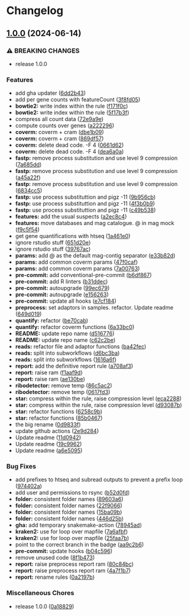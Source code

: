 # Changelog

## [1.0.0](https://github.com/3d-omics/mt_quant/compare/0.0.1...v1.0.0) (2024-06-14)


### ⚠ BREAKING CHANGES

* release 1.0.0

### Features

* add gha updater ([6dd2b43](https://github.com/3d-omics/mt_quant/commit/6dd2b43bb7d3ed4bd4f3c8942bf8a1f1abc12c90))
* add per gene counts with featureCount ([3f8fd05](https://github.com/3d-omics/mt_quant/commit/3f8fd05688d09444ba8ec70d9a28739df4b7c1e2))
* **bowtie2:** write index within the rule ([f171f0c](https://github.com/3d-omics/mt_quant/commit/f171f0cfca075181830cc1d87de92e966ac85dd3))
* **bowtie2:** write index within the rule ([5f17b3f](https://github.com/3d-omics/mt_quant/commit/5f17b3f3ee87f20b56b7c88fb07e76fea4357f9b))
* compress all count data ([72e9a9e](https://github.com/3d-omics/mt_quant/commit/72e9a9e9c4579c9739fcad053962e3587012343d))
* compute counts over genes ([a222296](https://github.com/3d-omics/mt_quant/commit/a2222960e94e70a3e699e3e3f9de6a24163f1da2))
* **coverm:** coverm + cram ([dbe1b09](https://github.com/3d-omics/mt_quant/commit/dbe1b09b9f013bcc915bf41799b5e695faee5535))
* **coverm:** coverm + cram ([869df57](https://github.com/3d-omics/mt_quant/commit/869df5702d65fc699c8a4f7b5fdd9cab3f28907d))
* **coverm:** delete dead code. -F 4 ([0661d62](https://github.com/3d-omics/mt_quant/commit/0661d62ca53ea777f63668b00061f5215214f776))
* **coverm:** delete dead code. -F 4 ([dea6a0a](https://github.com/3d-omics/mt_quant/commit/dea6a0a98869d59f7135c5061b946ef292b755be))
* **fastp:** remove process substitution and use level 9 compression ([7a685dd](https://github.com/3d-omics/mt_quant/commit/7a685ddb0e79a52f2f852c109de832e4ca3b007a))
* **fastp:** remove process substitution and use level 9 compression ([a45a22f](https://github.com/3d-omics/mt_quant/commit/a45a22f5ca29fac1fb19203f097a1718f86bc0ab))
* **fastp:** remove process substitution and use level 9 compression ([6834cc5](https://github.com/3d-omics/mt_quant/commit/6834cc5c2797e27af0aa62244933f6b5cd564da7))
* **fastp:** use process substituttion and pigz -11 ([9b956cb](https://github.com/3d-omics/mt_quant/commit/9b956cbbc0fe7964c24d2c068513eba1ed48dccc))
* **fastp:** use process substituttion and pigz -11 ([4f3b0b9](https://github.com/3d-omics/mt_quant/commit/4f3b0b98f43eb8f81140ad9dad73eb127674531f))
* **fastp:** use process substituttion and pigz -11 ([c49b538](https://github.com/3d-omics/mt_quant/commit/c49b5384099557ee6d989f20ee3422cd66b3c34b))
* **features:** add the usual suspects ([a2ec8c4](https://github.com/3d-omics/mt_quant/commit/a2ec8c4b6b2a21c1bee50006423c4f38da300ec9))
* **features:** move databases and mag catalogue. @ in mag mock ([f9c5f54](https://github.com/3d-omics/mt_quant/commit/f9c5f549a8c34ed35de28db30de68ac8fd45eea1))
* get gene quantifications with htseq ([1a461e0](https://github.com/3d-omics/mt_quant/commit/1a461e0879f42ee95bb086f08c4f33554a80e29d))
* ignore rstudio stuff ([651d20e](https://github.com/3d-omics/mt_quant/commit/651d20edf85eb4ddfa3f83a84f90989558aa1a52))
* ignore rstudio stuff ([39767ac](https://github.com/3d-omics/mt_quant/commit/39767ac343d11158083f946f0353618ea14349d6))
* **params:** add @ as the default mag-contig separator ([e33b82d](https://github.com/3d-omics/mt_quant/commit/e33b82dd02fb62170fc202ec1721e9762209cb35))
* **params:** add common coverm params ([47f0caf](https://github.com/3d-omics/mt_quant/commit/47f0cafd143982239d511d35f9bbcd4f9e41e316))
* **params:** add common coverm params ([7a00763](https://github.com/3d-omics/mt_quant/commit/7a007635e6897a4f15d88215fa48426cc8bde8a0))
* **pre-commit:** add conventional-pre-commit ([b6df867](https://github.com/3d-omics/mt_quant/commit/b6df8674d963a2ba7d1fe0583828194df1624ecb))
* **pre-commit:** add R linters ([b31ddec](https://github.com/3d-omics/mt_quant/commit/b31ddecda5e91fc55900cbcbe8b41ef2b98a9e3b))
* **pre-commit:** autoupgrade ([99ec679](https://github.com/3d-omics/mt_quant/commit/99ec679e711dc425bf487f14e4c79868ce31d72a))
* **pre-commit:** autoupgrade ([e156263](https://github.com/3d-omics/mt_quant/commit/e156263a69667677f4760bf018590d05728762ce))
* **pre-commit:** update all hooks ([e7cf184](https://github.com/3d-omics/mt_quant/commit/e7cf18403a6306b994d32b35ddf61344ad3583e1))
* **preprocess:** set adaptors in samples. refactor. Update readme ([649d019](https://github.com/3d-omics/mt_quant/commit/649d019b6e6f6ce8e7bfb789767a43c213876969))
* **quantify:** refactor ([be70cab](https://github.com/3d-omics/mt_quant/commit/be70cabfb377b6b8237ead3d4726ae74d1ad3172))
* **quantify:** refactor coverm functions ([6a33bc0](https://github.com/3d-omics/mt_quant/commit/6a33bc069070d80a994bda0076ec107bbe41c7c7))
* **README:** update repo name ([d516776](https://github.com/3d-omics/mt_quant/commit/d516776f75ac68061385800ffbc22120942eab08))
* **README:** update repo name ([c62c2be](https://github.com/3d-omics/mt_quant/commit/c62c2bead2af9c64f7388df5add11fc581db2ab6))
* **reads:** refactor file and adaptor functions ([ba42fec](https://github.com/3d-omics/mt_quant/commit/ba42fec6e1849b4317129ab10ecfecde04cdbea2))
* **reads:** split into subworkflows ([d6bc3ba](https://github.com/3d-omics/mt_quant/commit/d6bc3ba79d5c5f68ea988b2eeed38041f4056ed8))
* **reads:** split into subworkflows ([1616a6f](https://github.com/3d-omics/mt_quant/commit/1616a6fee0eac01e1cdd3327aea7eefd5f9f738c))
* **report:** add the definitive report rule ([a708af3](https://github.com/3d-omics/mt_quant/commit/a708af34180038491648991011c8181eae133ea1))
* **report:** raise ram ([f1aaf9d](https://github.com/3d-omics/mt_quant/commit/f1aaf9dc882f918631335b0f6e08d21c24f83836))
* **report:** raise ram ([ae130be](https://github.com/3d-omics/mt_quant/commit/ae130bef10146a505e157829a44d52840fa09fae))
* **ribodetector:** remove temp ([86c5ac2](https://github.com/3d-omics/mt_quant/commit/86c5ac2a432bd31fdc04f44af833b6de9ff762b9))
* **ribodetector:** remove temp ([0617fd3](https://github.com/3d-omics/mt_quant/commit/0617fd3b0d217a7a4a4937abf3929ee2482f8b41))
* **star:** compress within the rule, raise compression level ([eca2288](https://github.com/3d-omics/mt_quant/commit/eca2288bf7c5d7b85b2a7c3ac4fed052d3bb661a))
* **star:** compress within the rule, raise compression level ([d93087b](https://github.com/3d-omics/mt_quant/commit/d93087b4743aee0075380f58f3fe77e870ad33b8))
* **star:** refactor functions ([6258c9b](https://github.com/3d-omics/mt_quant/commit/6258c9bc70b8f69db39e539c4951d5585d656414))
* **star:** refactor functions ([85b0467](https://github.com/3d-omics/mt_quant/commit/85b0467e5560ed1c72e46b149866c6285d3475a2))
* the big rename ([0d9833f](https://github.com/3d-omics/mt_quant/commit/0d9833fe902111347c15a5afe802426511a09fb0))
* update github actions ([2e9d284](https://github.com/3d-omics/mt_quant/commit/2e9d284670ef676e177879990a4da0b568331deb))
* Update readme ([11d0942](https://github.com/3d-omics/mt_quant/commit/11d0942d89b37f5dc074fa37f8bcc2c2f7b9a29a))
* Update readme ([19c9962](https://github.com/3d-omics/mt_quant/commit/19c9962954ac761f07e70195353abd23893b8ddd))
* Update readme ([a6e5095](https://github.com/3d-omics/mt_quant/commit/a6e5095edb1fc0bdddf980097b7c64e5ba3bcfb1))


### Bug Fixes

* add prefixes to htseq and subread outputs to prevent a prefix loop ([974402a](https://github.com/3d-omics/mt_quant/commit/974402af461a49b32e796725ecc51129874caa8b))
* add user and permissions to rsync ([b52d0fd](https://github.com/3d-omics/mt_quant/commit/b52d0fd3a81ee0adb3d17830879e6b0cf5f2cf18))
* **folder:** consistent folder names ([89603a6](https://github.com/3d-omics/mt_quant/commit/89603a66b069a4a78d24cee29d251698153ff33a))
* **folder:** consistent folder names ([22f9066](https://github.com/3d-omics/mt_quant/commit/22f906638e00b7709d38ce9721f0e94faee23569))
* **folder:** consistent folder names ([15ba09b](https://github.com/3d-omics/mt_quant/commit/15ba09b84c9261807c1470123660efeda75889f8))
* **folder:** consistent folder names ([446d25b](https://github.com/3d-omics/mt_quant/commit/446d25bf6a1a97e9bf227285e05b42f6cddd16cc))
* **gha:** add temporary snakemake-action ([78945ad](https://github.com/3d-omics/mt_quant/commit/78945add1fe942dde7918529a1f8f7396a282c13))
* **kraken2:** use for loop over mapfile ([7a6afbf](https://github.com/3d-omics/mt_quant/commit/7a6afbfcada8a51542bc48189b206d868261e02b))
* **kraken2:** use for loop over mapfile ([25faa7b](https://github.com/3d-omics/mt_quant/commit/25faa7bbb4fa8f1f3354f1734c280f152a5ac81e))
* point to the correct branch in the badge ([aa9c2b6](https://github.com/3d-omics/mt_quant/commit/aa9c2b6bbb3bd67f2da2d7e380367cd6eff82934))
* **pre-commit:** update hooks ([b04c596](https://github.com/3d-omics/mt_quant/commit/b04c596b9a81aa46656ec165b0e133278d05e4c5))
* remove unused code ([8f1b473](https://github.com/3d-omics/mt_quant/commit/8f1b4734df885ed1f4a53a08eab8edced510181d))
* **report:** raise preprocess report ram ([80c84bc](https://github.com/3d-omics/mt_quant/commit/80c84bcd31235b7181c633e03933a67f04811f7c))
* **report:** raise preprocess report ram ([4a7f1b7](https://github.com/3d-omics/mt_quant/commit/4a7f1b73500aa95718df6832d8a9f992a385dd26))
* **report:** rename rules ([0a2197b](https://github.com/3d-omics/mt_quant/commit/0a2197bcfa49d2b45ee41f9c4df1d504c03cbbf5))


### Miscellaneous Chores

* release 1.0.0 ([0a18829](https://github.com/3d-omics/mt_quant/commit/0a1882919a09db7cdfb57f5d014bb15ab5c8dba3))
